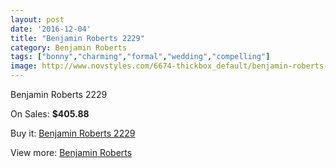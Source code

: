 ```yaml
---
layout: post
date: '2016-12-04'
title: "Benjamin Roberts 2229"
category: Benjamin Roberts
tags: ["bonny","charming","formal","wedding","compelling"]
image: http://www.novstyles.com/6674-thickbox_default/benjamin-roberts-2229.jpg
---
```

Benjamin Roberts 2229

On Sales: **$405.88**
<a href="https://www.novstyles.com/en/benjamin-roberts/4446-benjamin-roberts-2229.html"><amp-img layout="responsive" width="600" height="600" src="//www.novstyles.com/6674-thickbox_default/benjamin-roberts-2229.jpg" alt="Benjamin Roberts 2229 0" /></a>
<a href="https://www.novstyles.com/en/benjamin-roberts/4446-benjamin-roberts-2229.html"><amp-img layout="responsive" width="600" height="600" src="//www.novstyles.com/6675-thickbox_default/benjamin-roberts-2229.jpg" alt="Benjamin Roberts 2229 1" /></a>

Buy it: [Benjamin Roberts 2229](https://www.novstyles.com/en/benjamin-roberts/4446-benjamin-roberts-2229.html "Benjamin Roberts 2229")

View more: [Benjamin Roberts](https://www.novstyles.com/en/25-benjamin-roberts "Benjamin Roberts")